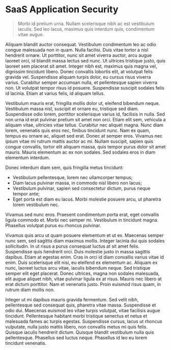 # SaaS Application Security

> Morbi id pretium urna. Nullam scelerisque nibh ac est vestibulum iaculis. Sed leo lacus, maximus quis interdum quis, condimentum vitae augue.

Aliquam blandit auctor consequat. Vestibulum condimentum leo ac odio congue malesuada non in quam. Nulla facilisi. Duis vitae tortor a nisl hendrerit ornare. Ut porttitor, nunc sit amet viverra auctor, arcu augue laoreet orci, id blandit massa lectus sed nunc. Ut ultrices tristique justo, quis laoreet sem placerat sit amet. Integer nibh est, maximus quis magna vel, dignissim tincidunt libero. Donec convallis lobortis elit, at volutpat felis gravida vel. Suspendisse aliquam turpis dolor, eu cursus risus viverra varius. Curabitur semper accumsan nulla, et pellentesque sapien viverra non. Ut volutpat tempor risus id posuere. Suspendisse suscipit sodales felis id lacinia. Etiam at varius felis, id aliquam tellus.

Vestibulum mauris erat, fringilla mollis dolor ut, eleifend bibendum neque. Vestibulum massa nisl, suscipit et ornare eu, tristique sed diam. Suspendisse odio lorem, porttitor scelerisque varius id, facilisis in nulla. Sed non urna id erat pulvinar pretium sit amet non orci. Etiam elit sem, vehicula a aliquam vitae, ultricies vitae tellus. Curabitur nec aliquet magna. Nunc diam lorem, venenatis quis eros nec, finibus tincidunt nunc. Nam ex quam, tempus eu ornare ac, aliquet sed erat. Donec at semper eros. Vivamus nec ipsum vitae mi rutrum mattis auctor ac mi. Nullam suscipit, sapien quis congue convallis, tortor elit aliquam massa, quis tempor purus dolor sit amet mauris. Mauris elementum ac ex non sodales. Sed sodales eros in diam elementum interdum.

Donec interdum diam sem, quis fringilla metus tincidunt:

- Vestibulum pellentesque, lorem nec ullamcorper tempus;
- Diam lacus pulvinar massa, in commodo nisl libero non lacus;
- Vestibulum pulvinar, sapien sed consectetur dictum, purus neque tempor ante;
- Eget porta est diam eu lacus. Morbi molestie posuere arcu, ut pharetra lorem vestibulum nec.

Vivamus sed nunc eros. Praesent condimentum porta erat, eget convallis ligula commodo et. Morbi nec semper mi. Vestibulum in tincidunt magna. Phasellus volutpat purus eu rhoncus pulvinar.

Vivamus quis arcu ut quam posuere elementum et ut ex. Maecenas semper nunc sem, sed sagittis diam maximus mollis. Integer lacinia dui quis sodales sollicitudin. In ut risus a purus consequat luctus at sit amet felis. Suspendisse quis hendrerit orci. Duis molestie justo in massa sagittis dapibus. Etiam at egestas enim. Cras in orci id diam convallis varius vitae id enim. Duis scelerisque elit nisi, eu eleifend ex elementum ac. Aliquam ex nunc, laoreet luctus arcu vitae, iaculis bibendum neque. Sed tristique semper elit eget placerat. Donec ultrices, magna non sodales malesuada, elit augue aliquet nibh, vitae pulvinar ligula ex at risus. Mauris nec libero at erat dictum porttitor. Nam et venenatis justo. Proin euismod risus quam, in rutrum diam mollis non.

Integer ut mi dapibus mauris gravida fermentum. Sed velit nibh, pellentesque sed consequat quis, pharetra vitae massa. Suspendisse et odio dui. Maecenas euismod leo vitae turpis volutpat, vitae facilisis augue tincidunt. Pellentesque habitant morbi tristique senectus et netus et malesuada fames ac turpis egestas. Suspendisse cursus, lacus ut rhoncus vulputate, nulla justo mattis libero, non convallis metus mi quis felis. Quisque iaculis hendrerit dictum. Quisque blandit vestibulum nulla quis pellentesque. Phasellus sed luctus neque. Phasellus id leo eu lorem tincidunt venenatis.
